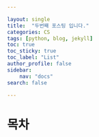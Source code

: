 ```yaml
---

layout: single
title:  "두번째 포스팅 입니다."
categories: CS
tags: [python, blog, jekyll]
toc: true
toc_sticky: true
toc_label: "List"
author_profile: false
sidebar:
    nav: "docs"
search: false

---
```


# 목차